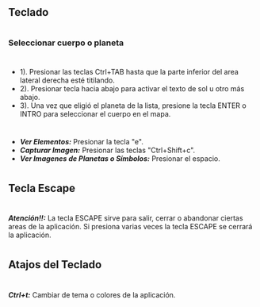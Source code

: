 #
## Teclado
#
### Seleccionar cuerpo o planeta
#
* 1). Presionar las teclas Ctrl+TAB hasta que la parte inferior del area lateral derecha esté titilando.
* 2). Presionar tecla hacia abajo para activar el texto de sol u otro más abajo.
* 3). Una vez que eligió el planeta de la lista, presione la tecla ENTER o INTRO para seleccionar el cuerpo en el mapa.
#
* ***Ver Elementos:*** Presionar la tecla "e".
* ***Capturar Imagen:*** Presionar las teclas "Ctrl+Shift+c".
* ***Ver Imagenes de Planetas o Símbolos:*** Presionar el espacio.
#
## Tecla Escape
#
***Atención!!:*** La tecla ESCAPE sirve para salir, cerrar o abandonar ciertas areas de la aplicación. Si presiona varias veces la tecla ESCAPE se cerrará la aplicación.
#
## Atajos del Teclado
#
***Ctrl+t:*** Cambiar de tema o colores de la aplicación.
